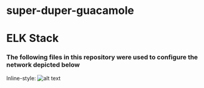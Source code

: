 # super-duper-guacamole
# ELK Stack 
### The following files in this repository were used to configure the network depicted below

Inline-style: 
![alt text](https://github.com/ellakatherinee/super-duper-guacamole/blob/main/Diagrams/ELK-1.png "Azure Diagram")
